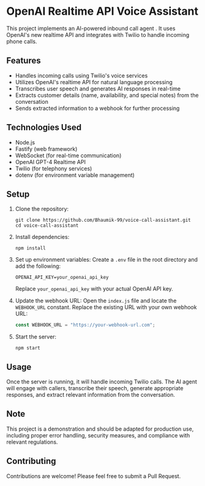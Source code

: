 # OpenAI Realtime API Voice Assistant

This project implements an AI-powered inbound call agent . It uses OpenAI's new realtime API and integrates with Twilio to handle incoming phone calls.

## Features

- Handles incoming calls using Twilio's voice services
- Utilizes OpenAI's realtime API for natural language processing
- Transcribes user speech and generates AI responses in real-time
- Extracts customer details (name, availability, and special notes) from the conversation
- Sends extracted information to a webhook for further processing

## Technologies Used

- Node.js
- Fastify (web framework)
- WebSocket (for real-time communication)
- OpenAI GPT-4 Realtime API
- Twilio (for telephony services)
- dotenv (for environment variable management)

## Setup

1. Clone the repository:
   
    ```
   git clone https://github.com/Bhaumik-99/voice-call-assistant.git
   cd voice-call-assistant
   ```

   

2. Install dependencies:
   ```
   npm install
   ```

3. Set up environment variables:
   Create a `.env` file in the root directory and add the following:
   ```
   OPENAI_API_KEY=your_openai_api_key
   ```
   Replace `your_openai_api_key` with your actual OpenAI API key.

4. Update the webhook URL:
   Open the `index.js` file and locate the `WEBHOOK_URL` constant. Replace the existing URL with your own webhook URL:
   ```javascript
   const WEBHOOK_URL = "https://your-webhook-url.com";
   ```

5. Start the server:
   ```
   npm start
   ```

## Usage

Once the server is running, it will handle incoming Twilio calls. The AI agent will engage with callers, transcribe their speech, generate appropriate responses, and extract relevant information from the conversation.

## Note

This project is a demonstration and should be adapted for production use, including proper error handling, security measures, and compliance with relevant regulations.

## Contributing

Contributions are welcome! Please feel free to submit a Pull Request.
